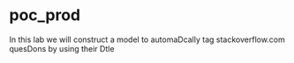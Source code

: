 # poc_prod
In	this	lab	we	will	construct	a	model	to	automaDcally	tag	
stackoverflow.com	quesDons	by	using	their	Dtle	
